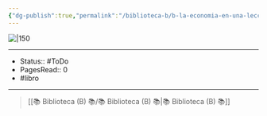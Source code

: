 ```yaml
---
{"dg-publish":true,"permalink":"/biblioteca-b/b-la-economia-en-una-leccion/"}
---
```


![|150](http://books.google.com/books/content?id=I-_uPgAACAAJ&printsec=frontcover&img=1&zoom=1&source=gbs_api)

---

- Status:: #ToDo 
- PagesRead:: 0
- #libro

---


> [[📚 Biblioteca (B) 📚/📚 Biblioteca (B) 📚\|📚 Biblioteca (B) 📚]]
